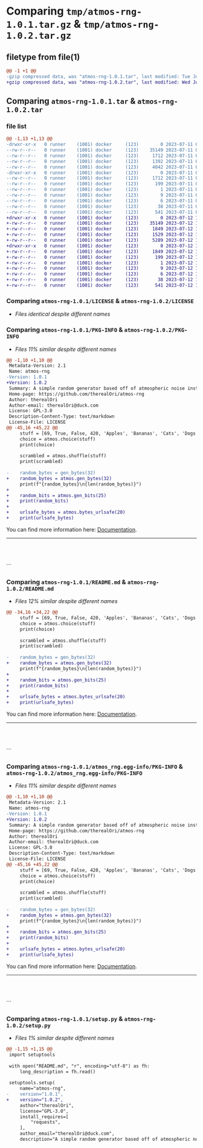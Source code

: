 # Comparing `tmp/atmos-rng-1.0.1.tar.gz` & `tmp/atmos-rng-1.0.2.tar.gz`

## filetype from file(1)

```diff
@@ -1 +1 @@
-gzip compressed data, was "atmos-rng-1.0.1.tar", last modified: Tue Jul 11 04:50:01 2023, max compression
+gzip compressed data, was "atmos-rng-1.0.2.tar", last modified: Wed Jul 12 18:22:48 2023, max compression
```

## Comparing `atmos-rng-1.0.1.tar` & `atmos-rng-1.0.2.tar`

### file list

```diff
@@ -1,13 +1,13 @@
-drwxr-xr-x   0 runner    (1001) docker     (123)        0 2023-07-11 04:50:01.785056 atmos-rng-1.0.1/
--rw-r--r--   0 runner    (1001) docker     (123)    35149 2023-07-11 04:49:51.000000 atmos-rng-1.0.1/LICENSE
--rw-r--r--   0 runner    (1001) docker     (123)     1712 2023-07-11 04:50:01.785056 atmos-rng-1.0.1/PKG-INFO
--rw-r--r--   0 runner    (1001) docker     (123)     1392 2023-07-11 04:49:51.000000 atmos-rng-1.0.1/README.md
--rw-r--r--   0 runner    (1001) docker     (123)     4042 2023-07-11 04:49:51.000000 atmos-rng-1.0.1/atmos.py
-drwxr-xr-x   0 runner    (1001) docker     (123)        0 2023-07-11 04:50:01.785056 atmos-rng-1.0.1/atmos_rng.egg-info/
--rw-r--r--   0 runner    (1001) docker     (123)     1712 2023-07-11 04:50:01.000000 atmos-rng-1.0.1/atmos_rng.egg-info/PKG-INFO
--rw-r--r--   0 runner    (1001) docker     (123)      199 2023-07-11 04:50:01.000000 atmos-rng-1.0.1/atmos_rng.egg-info/SOURCES.txt
--rw-r--r--   0 runner    (1001) docker     (123)        1 2023-07-11 04:50:01.000000 atmos-rng-1.0.1/atmos_rng.egg-info/dependency_links.txt
--rw-r--r--   0 runner    (1001) docker     (123)        9 2023-07-11 04:50:01.000000 atmos-rng-1.0.1/atmos_rng.egg-info/requires.txt
--rw-r--r--   0 runner    (1001) docker     (123)        6 2023-07-11 04:50:01.000000 atmos-rng-1.0.1/atmos_rng.egg-info/top_level.txt
--rw-r--r--   0 runner    (1001) docker     (123)       38 2023-07-11 04:50:01.785056 atmos-rng-1.0.1/setup.cfg
--rw-r--r--   0 runner    (1001) docker     (123)      541 2023-07-11 04:49:51.000000 atmos-rng-1.0.1/setup.py
+drwxr-xr-x   0 runner    (1001) docker     (123)        0 2023-07-12 18:22:48.959219 atmos-rng-1.0.2/
+-rw-r--r--   0 runner    (1001) docker     (123)    35149 2023-07-12 18:22:36.000000 atmos-rng-1.0.2/LICENSE
+-rw-r--r--   0 runner    (1001) docker     (123)     1849 2023-07-12 18:22:48.959219 atmos-rng-1.0.2/PKG-INFO
+-rw-r--r--   0 runner    (1001) docker     (123)     1529 2023-07-12 18:22:36.000000 atmos-rng-1.0.2/README.md
+-rw-r--r--   0 runner    (1001) docker     (123)     5289 2023-07-12 18:22:36.000000 atmos-rng-1.0.2/atmos.py
+drwxr-xr-x   0 runner    (1001) docker     (123)        0 2023-07-12 18:22:48.959219 atmos-rng-1.0.2/atmos_rng.egg-info/
+-rw-r--r--   0 runner    (1001) docker     (123)     1849 2023-07-12 18:22:48.000000 atmos-rng-1.0.2/atmos_rng.egg-info/PKG-INFO
+-rw-r--r--   0 runner    (1001) docker     (123)      199 2023-07-12 18:22:48.000000 atmos-rng-1.0.2/atmos_rng.egg-info/SOURCES.txt
+-rw-r--r--   0 runner    (1001) docker     (123)        1 2023-07-12 18:22:48.000000 atmos-rng-1.0.2/atmos_rng.egg-info/dependency_links.txt
+-rw-r--r--   0 runner    (1001) docker     (123)        9 2023-07-12 18:22:48.000000 atmos-rng-1.0.2/atmos_rng.egg-info/requires.txt
+-rw-r--r--   0 runner    (1001) docker     (123)        6 2023-07-12 18:22:48.000000 atmos-rng-1.0.2/atmos_rng.egg-info/top_level.txt
+-rw-r--r--   0 runner    (1001) docker     (123)       38 2023-07-12 18:22:48.959219 atmos-rng-1.0.2/setup.cfg
+-rw-r--r--   0 runner    (1001) docker     (123)      541 2023-07-12 18:22:36.000000 atmos-rng-1.0.2/setup.py
```

### Comparing `atmos-rng-1.0.1/LICENSE` & `atmos-rng-1.0.2/LICENSE`

 * *Files identical despite different names*

### Comparing `atmos-rng-1.0.1/PKG-INFO` & `atmos-rng-1.0.2/PKG-INFO`

 * *Files 11% similar despite different names*

```diff
@@ -1,10 +1,10 @@
 Metadata-Version: 2.1
 Name: atmos-rng
-Version: 1.0.1
+Version: 1.0.2
 Summary: A simple random generator based off of atmospheric noise instead of math.
 Home-page: https://github.com/therealOri/atmos-rng
 Author: therealOri
 Author-email: therealOri@duck.com
 License: GPL-3.0
 Description-Content-Type: text/markdown
 License-File: LICENSE
@@ -45,16 +45,22 @@
     stuff = [69, True, False, 420, 'Apples', 'Bananas', 'Cats', 'Dogs']
     choice = atmos.choice(stuff)
     print(choice)
 
     scrambled = atmos.shuffle(stuff)
     print(scrambled)
 
-    random_bytes = gen_bytes(32)
+    random_bytes = atmos.gen_bytes(32)
     print(f"{random_bytes}\n{len(random_bytes)}")
+
+    random_bits = atmos.gen_bits(25)
+    print(random_bits)
+
+    urlsafe_bytes = atmos.bytes_urlsafe(20)
+    print(urlsafe_bytes)
 ```
 You can find more information here: [Documentation](https://github.com/therealOri/atmos-rng/blob/main/DOCS.md).
 __ __
 
 <br />
 <br />
 <br />
```

### Comparing `atmos-rng-1.0.1/README.md` & `atmos-rng-1.0.2/README.md`

 * *Files 12% similar despite different names*

```diff
@@ -34,16 +34,22 @@
     stuff = [69, True, False, 420, 'Apples', 'Bananas', 'Cats', 'Dogs']
     choice = atmos.choice(stuff)
     print(choice)
 
     scrambled = atmos.shuffle(stuff)
     print(scrambled)
 
-    random_bytes = gen_bytes(32)
+    random_bytes = atmos.gen_bytes(32)
     print(f"{random_bytes}\n{len(random_bytes)}")
+
+    random_bits = atmos.gen_bits(25)
+    print(random_bits)
+
+    urlsafe_bytes = atmos.bytes_urlsafe(20)
+    print(urlsafe_bytes)
 ```
 You can find more information here: [Documentation](https://github.com/therealOri/atmos-rng/blob/main/DOCS.md).
 __ __
 
 <br />
 <br />
 <br />
```

### Comparing `atmos-rng-1.0.1/atmos_rng.egg-info/PKG-INFO` & `atmos-rng-1.0.2/atmos_rng.egg-info/PKG-INFO`

 * *Files 11% similar despite different names*

```diff
@@ -1,10 +1,10 @@
 Metadata-Version: 2.1
 Name: atmos-rng
-Version: 1.0.1
+Version: 1.0.2
 Summary: A simple random generator based off of atmospheric noise instead of math.
 Home-page: https://github.com/therealOri/atmos-rng
 Author: therealOri
 Author-email: therealOri@duck.com
 License: GPL-3.0
 Description-Content-Type: text/markdown
 License-File: LICENSE
@@ -45,16 +45,22 @@
     stuff = [69, True, False, 420, 'Apples', 'Bananas', 'Cats', 'Dogs']
     choice = atmos.choice(stuff)
     print(choice)
 
     scrambled = atmos.shuffle(stuff)
     print(scrambled)
 
-    random_bytes = gen_bytes(32)
+    random_bytes = atmos.gen_bytes(32)
     print(f"{random_bytes}\n{len(random_bytes)}")
+
+    random_bits = atmos.gen_bits(25)
+    print(random_bits)
+
+    urlsafe_bytes = atmos.bytes_urlsafe(20)
+    print(urlsafe_bytes)
 ```
 You can find more information here: [Documentation](https://github.com/therealOri/atmos-rng/blob/main/DOCS.md).
 __ __
 
 <br />
 <br />
 <br />
```

### Comparing `atmos-rng-1.0.1/setup.py` & `atmos-rng-1.0.2/setup.py`

 * *Files 1% similar despite different names*

```diff
@@ -1,15 +1,15 @@
 import setuptools
 
 with open("README.md", "r", encoding="utf-8") as fh:
     long_description = fh.read()
 
 setuptools.setup(
     name="atmos-rng",
-    version="1.0.1",
+    version="1.0.2",
     author="therealOri",
     license="GPL-3.0",
     install_requires=[
         "requests",
     ],
     author_email="therealOri@duck.com",
     description="A simple random generator based off of atmospheric noise instead of math.",
```

